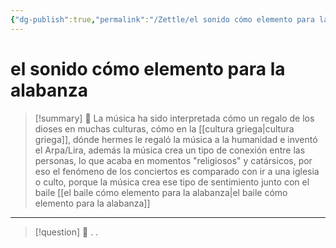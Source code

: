 ```yaml
---
{"dg-publish":true,"permalink":"/Zettle/el sonido cómo elemento para la alabanza/","title":"el sonido cómo elemento para la alabanza","updated":"2023-11-20T19:24:10.920-05:00"}
---
```



#  el sonido cómo elemento para la alabanza

> [!summary] 🧠
> La música ha sido interpretada cómo un regalo de los dioses en muchas culturas, cómo en la [[cultura griega\|cultura griega]], dónde hermes le regaló la música a la humanidad e inventó el Arpa/Lira, además la música crea un tipo de conexión entre las personas, lo que acaba en momentos "religiosos" y catársicos, por eso el fenómeno de los conciertos es comparado con ir a una iglesia o culto, porque la música crea ese tipo de sentimiento junto con el baile [[el baile cómo elemento para la alabanza\|el baile cómo elemento para la alabanza]]

- - - 
> [!question] 🔗
> .
> .


